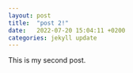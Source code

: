 ```yaml
---
layout: post
title:  "post 2!"
date:   2022-07-20 15:04:11 +0200
categories: jekyll update
---
```

This is my second post.
